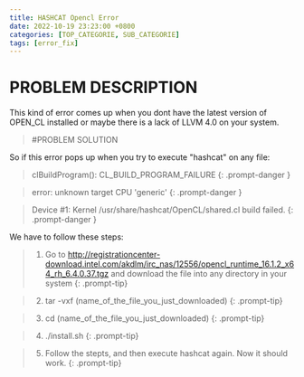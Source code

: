 ```yaml
---
title: HASHCAT Opencl Error
date: 2022-10-19 23:23:00 +0800 
categories: [TOP_CATEGORIE, SUB_CATEGORIE]
tags: [error_fix]     
---
```


# PROBLEM DESCRIPTION

This kind of error comes up when you dont have the latest version of OPEN_CL installed or maybe there is a lack of LLVM 4.0 on your system.

>#PROBLEM SOLUTION

So if this error pops up when you try to execute "hashcat" on any file:

>clBuildProgram(): CL_BUILD_PROGRAM_FAILURE 
{: .prompt-danger }

>error: unknown target CPU 'generic' 
{: .prompt-danger }

>Device #1: Kernel /usr/share/hashcat/OpenCL/shared.cl build failed. 
{: .prompt-danger }

We have to follow these steps:

> 1. Go to http://registrationcenter-download.intel.com/akdlm/irc_nas/12556/opencl_runtime_16.1.2_x64_rh_6.4.0.37.tgz and download the file into any directory in your system 
{: .prompt-tip}

> 2. tar -vxf (name_of_the_file_you_just_downloaded) 
{: .prompt-tip} 

> 3. cd (name_of_the_file_you_just_downloaded) 
{: .prompt-tip} 

> 4. ./install.sh
{: .prompt-tip}

> 5. Follow the stepts, and then execute hashcat again. Now it should work.
{: .prompt-tip}

